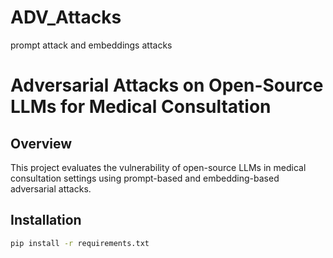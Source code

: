 # ADV_Attacks
prompt attack and embeddings attacks

# Adversarial Attacks on Open-Source LLMs for Medical Consultation

## Overview
This project evaluates the vulnerability of open-source LLMs in medical consultation settings using prompt-based and embedding-based adversarial attacks.

## Installation
```bash
pip install -r requirements.txt
